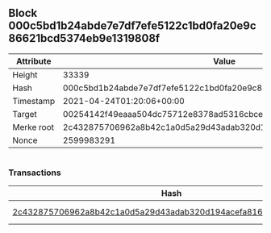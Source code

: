 ## Block 000c5bd1b24abde7e7df7efe5122c1bd0fa20e9c86621bcd5374eb9e1319808f

Attribute | Value
--- | ---
Height | 33339
Hash | 000c5bd1b24abde7e7df7efe5122c1bd0fa20e9c86621bcd5374eb9e1319808f
Timestamp | 2021-04-24T01:20:06+00:00
Target | 00254142f49eaaa504dc75712e8378ad5316cbcead634704b3734b6271167cc4
Merke root | 2c432875706962a8b42c1a0d5a29d43adab320d194acefa816c0256dba2badf7
Nonce | 2599983291

```

```

### Transactions

Hash | Amount
--- | ---
[2c432875706962a8b42c1a0d5a29d43adab320d194acefa816c0256dba2badf7](2c432875706962a8b42c1a0d5a29d43adab320d194acefa816c0256dba2badf7.md) | 10.00000000 SKEPTI 
